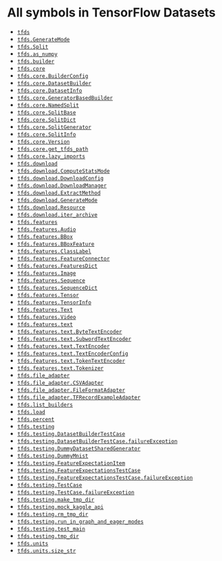 # All symbols in TensorFlow Datasets

*  <a href="./tfds.md"><code>tfds</code></a>
*  <a href="./tfds/download/GenerateMode.md"><code>tfds.GenerateMode</code></a>
*  <a href="./tfds/Split.md"><code>tfds.Split</code></a>
*  <a href="./tfds/as_numpy.md"><code>tfds.as_numpy</code></a>
*  <a href="./tfds/builder.md"><code>tfds.builder</code></a>
*  <a href="./tfds/core.md"><code>tfds.core</code></a>
*  <a href="./tfds/core/BuilderConfig.md"><code>tfds.core.BuilderConfig</code></a>
*  <a href="./tfds/core/DatasetBuilder.md"><code>tfds.core.DatasetBuilder</code></a>
*  <a href="./tfds/core/DatasetInfo.md"><code>tfds.core.DatasetInfo</code></a>
*  <a href="./tfds/core/GeneratorBasedBuilder.md"><code>tfds.core.GeneratorBasedBuilder</code></a>
*  <a href="./tfds/core/NamedSplit.md"><code>tfds.core.NamedSplit</code></a>
*  <a href="./tfds/core/SplitBase.md"><code>tfds.core.SplitBase</code></a>
*  <a href="./tfds/core/SplitDict.md"><code>tfds.core.SplitDict</code></a>
*  <a href="./tfds/core/SplitGenerator.md"><code>tfds.core.SplitGenerator</code></a>
*  <a href="./tfds/core/SplitInfo.md"><code>tfds.core.SplitInfo</code></a>
*  <a href="./tfds/core/Version.md"><code>tfds.core.Version</code></a>
*  <a href="./tfds/core/get_tfds_path.md"><code>tfds.core.get_tfds_path</code></a>
*  <a href="./tfds/core/lazy_imports.md"><code>tfds.core.lazy_imports</code></a>
*  <a href="./tfds/download.md"><code>tfds.download</code></a>
*  <a href="./tfds/download/ComputeStatsMode.md"><code>tfds.download.ComputeStatsMode</code></a>
*  <a href="./tfds/download/DownloadConfig.md"><code>tfds.download.DownloadConfig</code></a>
*  <a href="./tfds/download/DownloadManager.md"><code>tfds.download.DownloadManager</code></a>
*  <a href="./tfds/download/ExtractMethod.md"><code>tfds.download.ExtractMethod</code></a>
*  <a href="./tfds/download/GenerateMode.md"><code>tfds.download.GenerateMode</code></a>
*  <a href="./tfds/download/Resource.md"><code>tfds.download.Resource</code></a>
*  <a href="./tfds/download/iter_archive.md"><code>tfds.download.iter_archive</code></a>
*  <a href="./tfds/features.md"><code>tfds.features</code></a>
*  <a href="./tfds/features/Audio.md"><code>tfds.features.Audio</code></a>
*  <a href="./tfds/features/BBox.md"><code>tfds.features.BBox</code></a>
*  <a href="./tfds/features/BBoxFeature.md"><code>tfds.features.BBoxFeature</code></a>
*  <a href="./tfds/features/ClassLabel.md"><code>tfds.features.ClassLabel</code></a>
*  <a href="./tfds/features/FeatureConnector.md"><code>tfds.features.FeatureConnector</code></a>
*  <a href="./tfds/features/FeaturesDict.md"><code>tfds.features.FeaturesDict</code></a>
*  <a href="./tfds/features/Image.md"><code>tfds.features.Image</code></a>
*  <a href="./tfds/features/Sequence.md"><code>tfds.features.Sequence</code></a>
*  <a href="./tfds/features/SequenceDict.md"><code>tfds.features.SequenceDict</code></a>
*  <a href="./tfds/features/Tensor.md"><code>tfds.features.Tensor</code></a>
*  <a href="./tfds/features/TensorInfo.md"><code>tfds.features.TensorInfo</code></a>
*  <a href="./tfds/features/Text.md"><code>tfds.features.Text</code></a>
*  <a href="./tfds/features/Video.md"><code>tfds.features.Video</code></a>
*  <a href="./tfds/features/text.md"><code>tfds.features.text</code></a>
*  <a href="./tfds/features/text/ByteTextEncoder.md"><code>tfds.features.text.ByteTextEncoder</code></a>
*  <a href="./tfds/features/text/SubwordTextEncoder.md"><code>tfds.features.text.SubwordTextEncoder</code></a>
*  <a href="./tfds/features/text/TextEncoder.md"><code>tfds.features.text.TextEncoder</code></a>
*  <a href="./tfds/features/text/TextEncoderConfig.md"><code>tfds.features.text.TextEncoderConfig</code></a>
*  <a href="./tfds/features/text/TokenTextEncoder.md"><code>tfds.features.text.TokenTextEncoder</code></a>
*  <a href="./tfds/features/text/Tokenizer.md"><code>tfds.features.text.Tokenizer</code></a>
*  <a href="./tfds/file_adapter.md"><code>tfds.file_adapter</code></a>
*  <a href="./tfds/file_adapter/CSVAdapter.md"><code>tfds.file_adapter.CSVAdapter</code></a>
*  <a href="./tfds/file_adapter/FileFormatAdapter.md"><code>tfds.file_adapter.FileFormatAdapter</code></a>
*  <a href="./tfds/file_adapter/TFRecordExampleAdapter.md"><code>tfds.file_adapter.TFRecordExampleAdapter</code></a>
*  <a href="./tfds/list_builders.md"><code>tfds.list_builders</code></a>
*  <a href="./tfds/load.md"><code>tfds.load</code></a>
*  <a href="./tfds/percent.md"><code>tfds.percent</code></a>
*  <a href="./tfds/testing.md"><code>tfds.testing</code></a>
*  <a href="./tfds/testing/DatasetBuilderTestCase.md"><code>tfds.testing.DatasetBuilderTestCase</code></a>
*  <a href="./tfds/testing/DatasetBuilderTestCase/failureException.md"><code>tfds.testing.DatasetBuilderTestCase.failureException</code></a>
*  <a href="./tfds/testing/DummyDatasetSharedGenerator.md"><code>tfds.testing.DummyDatasetSharedGenerator</code></a>
*  <a href="./tfds/testing/DummyMnist.md"><code>tfds.testing.DummyMnist</code></a>
*  <a href="./tfds/testing/FeatureExpectationItem.md"><code>tfds.testing.FeatureExpectationItem</code></a>
*  <a href="./tfds/testing/FeatureExpectationsTestCase.md"><code>tfds.testing.FeatureExpectationsTestCase</code></a>
*  <a href="./tfds/testing/DatasetBuilderTestCase/failureException.md"><code>tfds.testing.FeatureExpectationsTestCase.failureException</code></a>
*  <a href="./tfds/testing/TestCase.md"><code>tfds.testing.TestCase</code></a>
*  <a href="./tfds/testing/DatasetBuilderTestCase/failureException.md"><code>tfds.testing.TestCase.failureException</code></a>
*  <a href="./tfds/testing/make_tmp_dir.md"><code>tfds.testing.make_tmp_dir</code></a>
*  <a href="./tfds/testing/mock_kaggle_api.md"><code>tfds.testing.mock_kaggle_api</code></a>
*  <a href="./tfds/testing/rm_tmp_dir.md"><code>tfds.testing.rm_tmp_dir</code></a>
*  <a href="./tfds/testing/run_in_graph_and_eager_modes.md"><code>tfds.testing.run_in_graph_and_eager_modes</code></a>
*  <a href="./tfds/testing/test_main.md"><code>tfds.testing.test_main</code></a>
*  <a href="./tfds/testing/tmp_dir.md"><code>tfds.testing.tmp_dir</code></a>
*  <a href="./tfds/units.md"><code>tfds.units</code></a>
*  <a href="./tfds/units/size_str.md"><code>tfds.units.size_str</code></a>